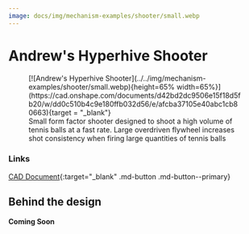 ```yaml
---
image: docs/img/mechanism-examples/shooter/small.webp
---
```


# Andrew's Hyperhive Shooter

<figure markdown="span">
[![Andrew's Hyperhive Shooter](../../img/mechanism-examples/shooter/small.webp){height=65% width=65%}](https://cad.onshape.com/documents/d42bd2dc9506e15f18d5fb20/w/dd0c510b4c9e180ffb032d56/e/afcba37105e40abc1cb80663){target = "_blank"}
<figcaption>Small form factor shooter designed to shoot a high volume of tennis balls at a fast rate. Large overdriven flywheel increases shot consistency when firing large quantities of tennis balls</figcaption>
</figure>

### Links

[CAD Document](https://cad.onshape.com/documents/d42bd2dc9506e15f18d5fb20/w/dd0c510b4c9e180ffb032d56/e/afcba37105e40abc1cb80663 "CAD Document Link"){:target="_blank" .md-button .md-button--primary}

## Behind the design

**Coming Soon**


<br>